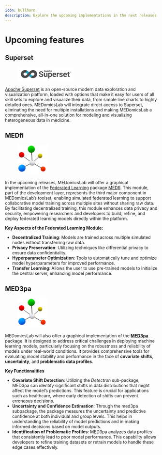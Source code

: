 ```yaml
---
icon: bullhorn
description: Explore the upcoming implementations in the next releases.
---
```


# Upcoming features

## Superset

<figure><img src=".gitbook/assets/Superset_logo.svg.png" alt="" width="188"><figcaption></figcaption></figure>

[Apache Superset](https://superset.apache.org/) is an open-source modern data exploration and visualization platform, loaded with options that make it easy for users of all skill sets to explore and visualize their data, from simple line charts to highly detailed ones. MEDomicsLab will integrate direct access to Superset, eliminating the need for multiple installations and making MEDomicsLab a comprehensive, all-in-one solution for modeling and visualizing heterogeneous data in medicine.

## MEDfl

<figure><img src=".gitbook/assets/MEDomicsLabNoShadowNoText100.png" alt=""><figcaption></figcaption></figure>

In the upcoming releases, MEDomicsLab will offer a graphical implementation of the [Federated Learning](https://en.wikipedia.org/wiki/Federated\_learning) package [MEDfl](https://github.com/MEDomics-UdeS/MEDfl). This module, part of the development layer, represents the third major component in MEDomicsLab’s toolset, enabling simulated federated learning to support collaborative model training across multiple sites without sharing raw data. By facilitating decentralized training, this module enhances data privacy and security, empowering researchers and developers to build, refine, and deploy federated learning models directly within the platform.

**Key Aspects of the Federated Learning Module:**

* **Decentralized Training**: Models are trained across multiple simulated nodes without transferring raw data.
* **Privacy Preservation**: Utilizing techniques like differential privacy to ensure data confidentiality.
* **Hyperparameter Optimization**: Tools to automatically tune and optimize model hyperparameters for improved performance.
* **Transfer Learning**: Allows the user to use pre-trained models to initialize the central server, enhancing model performance.

## MED3pa

<figure><img src=".gitbook/assets/MEDomicsLabNoShadowNoText100.png" alt=""><figcaption></figcaption></figure>

MEDomicsLab will also offer a graphical implementation of the [**MED3pa** ](https://github.com/MEDomics-UdeS/MED3pa)package. It is designed to address critical challenges in deploying machine learning models, particularly focusing on the robustness and reliability of models under real-world conditions. It provides comprehensive tools for evaluating model stability and performance in the face of **covariate shifts**, **uncertainty**, and **problematic data profiles**.

**Key Functionalities**

* **Covariate Shift Detection**: Utilizing the _Detectron_ sub-package, MED3pa can identify significant shifts in data distributions that might affect the model’s predictions. This feature is crucial for applications such as healthcare, where early detection of shifts can prevent erroneous decisions.
* **Uncertainty and Confidence Estimation**: Through the med3pa subpackage, the package measures the uncertainty and predictive confidence at both individual and group levels. This helps in understanding the reliability of model predictions and in making informed decisions based on model outputs.
* **Identification of Problematic Profiles**: MED3pa analyzes data profiles that consistently lead to poor model performance. This capability allows developers to refine training datasets or retrain models to handle these edge cases effectively.
